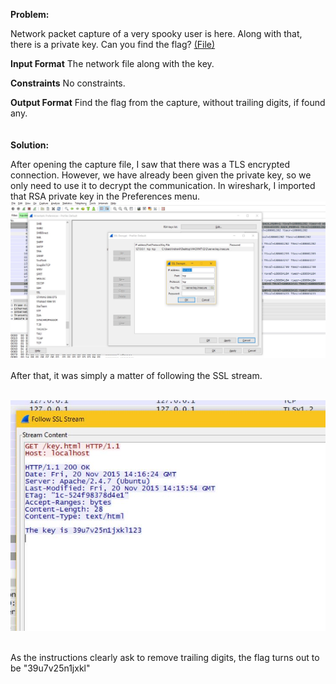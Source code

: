 <b>Problem:</b>

Network packet capture of a very spooky user is here. Along with that, there is a private key. Can you find the flag? <a href="https://github.com/indraniljana/H4CKN1T_writeup_2016/blob/master/SpookShook-II/Q12.zip">(File)</a>

<b>Input Format</b>
The network file along with the key.

<b>Constraints</b>
No constraints.

<b>Output Format</b>
Find the flag from the capture, without trailing digits, if found any.
<br><br><br>
<b>Solution:</b>

After opening the capture file, I saw that there was a TLS encrypted connection.
However, we have already been given the private key, so we only need to use it to decrypt the communication.
In wireshark, I imported that RSA private key in the Preferences menu.
<br><img src="https://github.com/indraniljana/H4CKN1T_writeup_2016/blob/master/SpookShook-II/importkey.JPG"/><br><br>
After that, it was simply a matter of following the SSL stream.

<br><img src="https://github.com/indraniljana/H4CKN1T_writeup_2016/blob/master/SpookShook-II/ans.JPG"/><br><br>

As the instructions clearly ask to remove trailing digits, the flag turns out to be "39u7v25n1jxkl"
